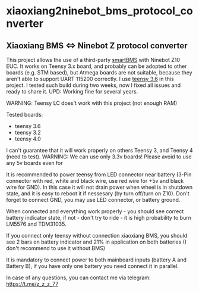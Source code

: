 # xiaoxiang2ninebot_bms_protocol_converter
Xiaoxiang BMS &lt;=> Ninebot Z protocol converter
---
This project allows the use of a third-party [smartBMS](https://www.ebay.com/itm/14S-Lithium-Battery-Smart-Protective-Board-With-Bluetooth-Interface-48V-BMS-PCB/153488364010?ssPageName=STRK%3AMEBIDX%3AIT&_trksid=p2057872.m2749.l2649) with Ninebot Z10 EUC. It works on Teensy 3.x board, and probably can be adopted to other boards (e.g. STM based), but Atmega boards are not suitable, because they aren't able to support UART 115200 correctly. I use [teensy 3.6](https://www.pjrc.com/store/teensy36.html) in this project. 
I tested such build during two weeks, now I fixed all issues and ready to share it.
UPD: Working fine for several years.

WARNING: Teensy LC does't work with this project (not enough RAM)

Tested boards:
- teensy 3.6
- teensy 3.2
- teensy 4.0
 
I can't guarantee that it will work properly on others Teensy 3, and Teensy 4 (need to test). 
WARNING: We can use only 3.3v boards! Please avoid to use any 5v boards even for 

It is recommended to power teensy from LED connector near battery (3-Pin connector with red, white and black wire, use red wire for +5v and black wire for GND). In this case it will not drain power when wheel is in shutdown state, and it is easy to reboot it if nessesary (by turn off/turn on Z10).
Don't forget to connect GND, you may use LED connector, or battery ground.

When connected and everything work properly - you should see correct battery indicator state, if not - don't try to ride - it is high probability to burn LM5576 and TDM31035. 

If you connect only teensy without connection xiaoxiang BMS, you should see 2 bars on battery indicator and 21% in application on both batteries (I don't recommend to use it without BMS)

It is mandatory to connect power to both mainboard inputs (battery A and Battery B), if you have only one battery you need connect it in parallel.

In case of any questions, you can contact me via telegram: https://t.me/z_z_z_77
